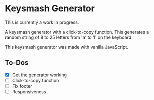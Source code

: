 # Keysmash Generator

This is currently a work in progress.

A keysmash generator with a click-to-copy function. This generates a random string of 8 to 25 letters from 'a' to 'l' on the keyboard.

This keysmash generator was made with vanilla JavaScript.

## To-Dos
- [x] Get the generator working
- [ ] Click-to-copy function
- [ ] Fix footer
- [ ] Responsiveness